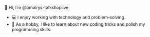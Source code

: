 👋 Hi, I’m @omairys-talkshoplive

- 💻 I enjoy working with technology and problem-solving.
- 🌱 As a hobby, I like to learn about new coding tricks and polish my programming skills.

<!---
- 👀 I’m interested in ...
- 🌱 I’m currently learning ...
- 💞️ I’m looking to collaborate on ...
- 📫 How to reach me ...
- git commit -S -m "Test commit with GPG Signature"

omairys-talkshoplive/omairys-talkshoplive is a ✨ special ✨ repository because its `README.md` (this file) appears on your GitHub profile.
You can click the Preview link to take a look at your changes.
--->
